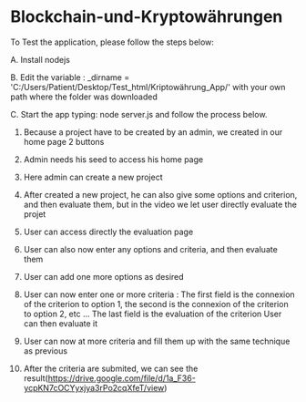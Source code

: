 # Blockchain-und-Kryptowährungen

To Test the application, please follow the steps below:

A. Install nodejs 

B. Edit the variable : _dirname = 'C:/Users/Patient/Desktop/Test_html/Kriptowährung_App/' with your own path where the folder was downloaded

C. Start the app typing: node server.js and follow the process below.

1. Because a project have to be created by an admin, we created in our home page 2 buttons

2. Admin needs his seed to access his home page

3. Here admin can create a new project

4. After created a new project, he can also give some options and criterion, and then evaluate them, but in the video we let user directly evaluate the projet

5. User can access directly the evaluation page

6. User can also now enter any options and criteria, and then evaluate them

7. User can add one more options as desired

8. User can now enter one or more criteria :
		The first field is the connexion of the criterion to option 1, the second is the connexion of the criterion to option 2, etc ... 
		The last field is the evaluation of the criterion
		User can then evaluate it

9. User can now at more criteria and fill them up with the same technique as previous

10. After the criteria are submited, we can see the result(https://drive.google.com/file/d/1a_F36-ycpKN7cOCYyxjya3rPo2cqXfeT/view)
